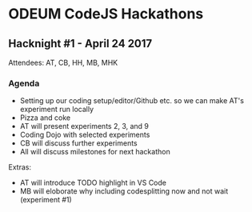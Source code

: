 # ODEUM CodeJS Hackathons

## Hacknight #1 - April 24 2017
Attendees: AT, CB, HH, MB, MHK

### Agenda
- Setting up our coding setup/editor/Github etc. so we can make AT's experiment run locally 
- Pizza and coke
- AT will present experiments 2, 3, and 9
- Coding Dojo with selected experiments
- CB will discuss further experiments
- All will discuss milestones for next hackathon

Extras:
- AT will introduce TODO highlight in VS Code
- MB will eloborate why including codesplitting now and not wait (experiment #1)


